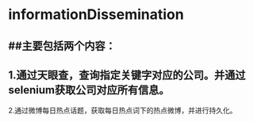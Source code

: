 # informationDissemination
##主要包括两个内容：
----------
1.通过天眼查，查询指定关键字对应的公司。并通过selenium获取公司对应所有信息。
----------
2.通过微博每日热点话题，获取每日热点词下的热点微博，并进行持久化。
